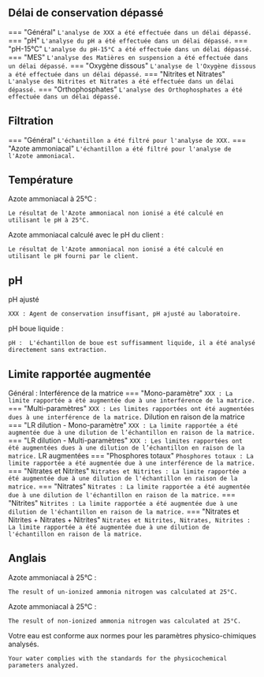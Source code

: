 ## Délai de conservation dépassé

=== "Général"
    ```
    L'analyse de XXX a été effectuée dans un délai dépassé.
    ```
=== "pH"
    ```
    L'analyse du pH a été effectuée dans un délai dépassé.
    ```
=== "pH-15°C"
    ```
    L'analyse du pH-15°C a été effectuée dans un délai dépassé.
    ```
=== "MES"
    ```
    L'analyse des Matières en suspension a été effectuée dans un délai dépassé.
    ```
=== "Oxygène dissous"
    ```
    L'analyse de l'Oxygène dissous a été effectuée dans un délai dépassé.
    ```
=== "Nitrites et Nitrates"
    ```
    L'analyse des Nitrites et Nitrates a été effectuée dans un délai dépassé.
    ```
=== "Orthophosphates"
    ```
    L'analyse des Orthophosphates a été effectuée dans un délai dépassé.
    ```

## Filtration
=== "Général"
    ```
    L'échantillon a été filtré pour l'analyse de XXX.
    ```
=== "Azote ammoniacal"
    ```
    L'échantillon a été filtré pour l'analyse de l'Azote ammoniacal.
    ```

## Température
Azote ammoniacal à 25°C :
```
Le résultat de l'Azote ammoniacal non ionisé a été calculé en utilisant le pH à 25°C.
```
Azote ammoniacal calculé avec le pH du client :
```
Le résultat de l'Azote ammoniacal non ionisé a été calculé en utilisant le pH fourni par le client.
```

## pH
pH ajusté
```
XXX : Agent de conservation insuffisant, pH ajusté au laboratoire.
```

pH boue liquide :
```
pH :  L'échantillon de boue est suffisamment liquide, il a été analysé directement sans extraction.
```

## Limite rapportée augmentée
Général : Interférence de la matrice
=== "Mono-paramètre"
    ```
    XXX : La limite rapportée a été augmentée due à une interférence de la matrice.
    ```
=== "Multi-paramètres"
    ```
    XXX : Les limites rapportées ont été augmentées dues à une interférence de la matrice.
    ```
Dilution en raison de la matrice
=== "LR dilution - Mono-paramètre"
    ```
    XXX : La limite rapportée a été augmentée due à une dilution de l’échantillon en raison de la matrice.
    ```
=== "LR dilution - Multi-paramètres"
    ```
    XXX : Les limites rapportées ont été augmentées dues à une dilution de l’échantillon en raison de la matrice.
    ```
LR augmentées
=== "Phosphores totaux"
    ```
    Phosphores totaux : La limite rapportée a été augmentée due à une interférence de la matrice.
    ```
=== "Nitrates et Nitrites"
    ```
    Nitrates et Nitrites : La limite rapportée a été augmentée due à une dilution de l'échantillon en raison de la matrice.
    ```
=== "Nitrates"
    ```
    Nitrates : La limite rapportée a été augmentée due à une dilution de l'échantillon en raison de la matrice.
    ```
=== "Nitrites"
    ```
    Nitrites : La limite rapportée a été augmentée due à une dilution de l'échantillon en raison de la matrice.
    ```
=== "Nitrates et Nitrites + Nitrates + Nitrites"
    ```
    Nitrates et Nitrites, Nitrates, Nitrites : La limite rapportée a été augmentée due à une dilution de l'échantillon en raison de la matrice.
    ```

## Anglais
Azote ammoniacal à 25°C :
```
The result of un-ionized ammonia nitrogen was calculated at 25°C.
```
Azote ammoniacal à 25°C :
```
The result of non-ionized ammonia nitrogen was calculated at 25°C.
```
Votre eau est conforme aux normes pour les paramètres physico-chimiques analysés.
```
Your water complies with the standards for the physicochemical parameters analyzed.
```
